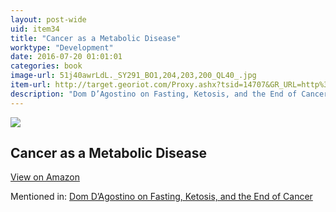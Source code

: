 ```yaml
---
layout: post-wide
uid: item34
title: "Cancer as a Metabolic Disease"
worktype: "Development"
date: 2016-07-20 01:01:01
categories: book
image-url: 51j40awrLdL._SY291_BO1,204,203,200_QL40_.jpg
item-url: http://target.georiot.com/Proxy.ashx?tsid=14707&GR_URL=http%3A%2F%2Fwww.amazon.com%2FCancer-Metabolic-Disease-Management-Prevention%2Fdp%2F0470584920%2F
description: "Dom D’Agostino on Fasting, Ketosis, and the End of Cancer"
---
```

<a href="http://target.georiot.com/Proxy.ashx?tsid=14707&GR_URL=http%3A%2F%2Fwww.amazon.com%2FCancer-Metabolic-Disease-Management-Prevention%2Fdp%2F0470584920%2F" target="blank"><img src="../../../../img/thumbs/51j40awrLdL._SY291_BO1,204,203,200_QL40_.jpg" class="prod-img"></a>
<h2>Cancer as a Metabolic Disease</h2>
<p><a class="btn btn-primary" href="http://target.georiot.com/Proxy.ashx?tsid=14707&GR_URL=http%3A%2F%2Fwww.amazon.com%2FCancer-Metabolic-Disease-Management-Prevention%2Fdp%2F0470584920%2F" target="blank">View on Amazon</a><p>
<p>Mentioned in: <a href="http://fourhourworkweek.com/2015/11/03/dominic-dagostino/" target="blank">Dom D’Agostino on Fasting, Ketosis, and the End of Cancer</a></p>
